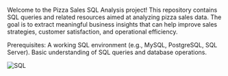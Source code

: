 Welcome to the Pizza Sales SQL Analysis project! This repository contains SQL queries and related resources aimed at analyzing pizza sales data. The goal is to extract meaningful business insights that can help improve sales strategies, customer satisfaction, and operational efficiency.

Prerequisites:
A working SQL environment (e.g., MySQL, PostgreSQL, SQL Server).
Basic understanding of SQL queries and database operations.

![SQL](https://img.shields.io/badge/Language-SQL-blue)



